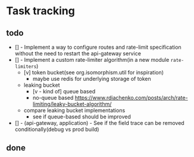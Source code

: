 # Task tracking

## todo

* [] - Implement a way to configure routes and rate-limit specification without the need to restart the api-gateway service
* [] - Implement a custom rate-limiter algorithm(in a new module `rate-limiters`)
  * [v] token bucket(see org.isomorphism.util for inspiration)
    * maybe use redis for underlying storage of token
  * leaking bucket
    * [v - kind of] queue based
    * no-queue based https://www.rdiachenko.com/posts/arch/rate-limiting/leaky-bucket-algorithm/
  * compare leaking bucket implementations
    * see if queue-based should be improved 
* [] - (api-gateway, application) - See if the field trace can be removed conditionally(debug vs prod build)

## done
